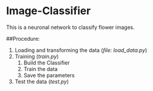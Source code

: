 # Image-Classifier
This is a neuronal network to classify flower images.

##Procedure:

1. Loading and transforming the data (*file: load_data.py*)
1. Training (*train.py*)
   1. Build the Classifier
   1. Train the data
   1. Save the parameters
1. Test the data (*test.py*)
 
